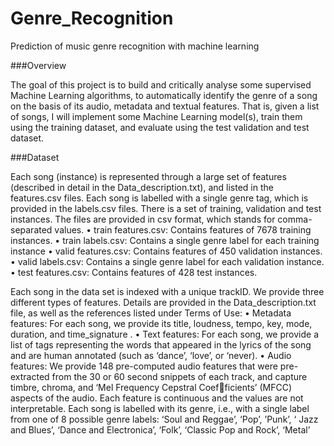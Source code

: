 # Genre_Recognition
Prediction of music genre recognition with machine learning

###Overview

The goal of this project is to build and critically analyse some supervised Machine Learning algorithms, to
automatically identify the genre of a song on the basis of its audio, metadata and textual features. That is, given
a list of songs, I will implement some Machine Learning model(s), train them using the training
dataset, and evaluate using the test validation and test dataset.

###Dataset

Each song (instance) is represented through a large set of features (described in detail in the Data_description.txt), and
listed in the features.csv files. Each song is labelled with a single genre tag, which is provided in the labels.csv
files.
There is a set of training, validation and test instances.
The files are provided in csv format, which stands for comma-separated values.
• train features.csv: Contains features of 7678 training instances.
• train labels.csv: Contains a single genre label for each training instance
• valid features.csv: Contains features of 450 validation instances.
• valid labels.csv: Contains a single genre label for each validation instance.
• test features.csv: Contains features of 428 test instances.

Each song in the data set is indexed with a unique trackID. We provide three different types of features.
Details are provided in the Data_description.txt file, as well as the references listed under Terms of Use:
• Metadata features: For each song, we provide its title, loudness, tempo, key, mode,
duration, and time_signature .
• Text features: For each song, we provide a list of tags representing the words that appeared in
the lyrics of the song and are human annotated (such as ‘dance’, ‘love’, or ‘never).
• Audio features: We provide 148 pre-computed audio features that were pre-extracted from the
30 or 60 second snippets of each track, and capture timbre, chroma, and ‘Mel Frequency Cepstral Coefficients’ (MFCC) aspects of the audio. Each feature is continuous and the values are not interpretable.
Each song is labelled with its genre, i.e., with a single label from one of 8 possible genre labels:
‘Soul and Reggae’, ‘Pop’, ’Punk’, ‘ Jazz and Blues’, ‘Dance and Electronica’, ‘Folk’, ‘Classic
Pop and Rock’, ‘Metal’
